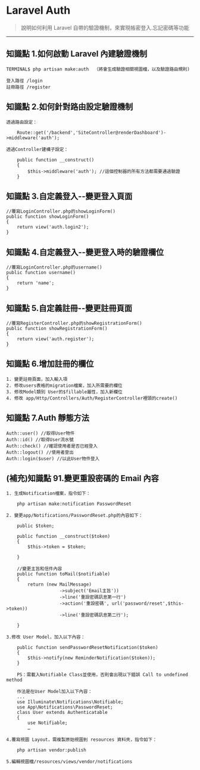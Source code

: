 # Laravel Auth

> 說明如何利用 Laravel 自帶的驗證機制，來實現帳密登入.忘記密碼等功能

---

## 知識點 1.如何啟動 Laravel 內建驗證機制

    TERMINAL$ php artisan make:auth  （將會生成驗證相關視圖檔，以及驗證路由規則)

    登入路徑 /login
    註冊路徑 /register

## 知識點 2.如何針對路由設定驗證機制

    透過路由設定：

        Route::get('/backend','SiteController@renderDashboard')->middleware('auth');

    透過Controller建構子設定：

        public function __construct()
        {
            $this->middleware('auth'); //這個控制器的所有方法都需要通過驗證
        }

## 知識點 3.自定義登入--變更登入頁面

    //覆寫LoginController.php的showLoginForm()
    public function showLoginForm()
    {
        return view('auth.login2');
    }

## 知識點 4.自定義登入--變更登入時的驗證欄位

    //覆寫LoginController.php的username()
    public function username()
    {
        return 'name';
    }

## 知識點 5.自定義註冊--變更註冊頁面

    //覆寫RegisterController.php的showRegistrationForm()
    public function showRegistrationForm()
    {
        return view('auth.register');
    }

## 知識點 6.增加註冊的欄位

    1. 變更註冊頁面，加入輸入項
    2. 修改users表格的migration檔案，加入所需要的欄位
    3. 修改Model類別 User的$fillable屬性，加入新欄位
    4. 修改 app/Http/Controllers/Auth/RegisterController裡頭的create()

## 知識點 7.Auth 靜態方法

    Auth::user() //取得User物件
    Auth::id() //取得User流水號
    Auth::check() //確認使用者是否已經登入
    Auth::logout() //使用者登出
    Auth::login($user) //以此User物件登入

## (補充)知識點 91.變更重設密碼的 Email 內容

    1. 生成Notification檔案，指令如下：

        php artisan make:notification PasswordReset

    2. 變更app/Notifications/PasswordReset.php的內容如下：

        public $token;

        public function __construct($token)
        {
            $this->token = $token;

        }

        //變更主旨和信件內容
        public function toMail($notifiable)
        {
            return (new MailMessage)
                        ->subject('Email主旨'))
                        ->line('重設密碼訊息第一行')
                        ->action('重設密碼', url('password/reset',$this->token))
                        ->line('重設密碼訊息第二行');

        }

    3.修改 User Model，加入以下內容：

        public function sendPasswordResetNotification($token)
        {
            $this->notify(new ReminderNotification($token));
        }

        PS：需載入Notifiable Class並使用，否則會出現以下錯誤 Call to undefined method

        作法是在User Model加入以下內容：
        ...
        use Illuminate\Notifications\Notifiable;
        use App\Notifications\PasswordReset;
        class User extends Authenticatable
        {
            use Notifiable;
            …

    4.覆寫視圖 Layout，需複製原始視圖到 resources 資料夾，指令如下：

        php artisan vendor:publish

    5.編輯視圖檔/resources/views/vendor/notifications
